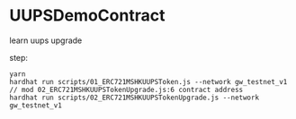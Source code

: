 # UUPSDemoContract
learn uups upgrade 


step:
```
yarn 
hardhat run scripts/01_ERC721MSHKUUPSToken.js --network gw_testnet_v1
// mod 02_ERC721MSHKUUPSTokenUpgrade.js:6 contract address 
hardhat run scripts/02_ERC721MSHKUUPSTokenUpgrade.js --network gw_testnet_v1
```
